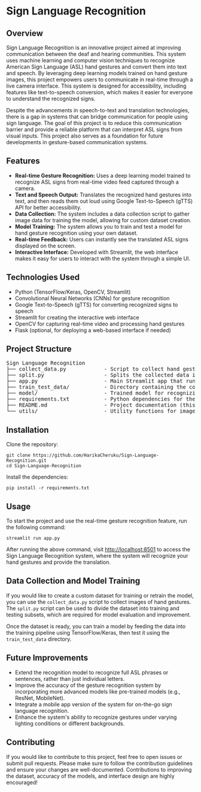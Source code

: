 <h1>Sign Language Recognition</h1>

<h2>Overview</h2>
<p>Sign Language Recognition is an innovative project aimed at improving communication between the deaf and hearing communities. This system uses machine learning and computer vision techniques to recognize American Sign Language (ASL) hand gestures and convert them into text and speech. By leveraging deep learning models trained on hand gesture images, this project empowers users to communicate in real-time through a live camera interface. This system is designed for accessibility, including features like text-to-speech conversion, which makes it easier for everyone to understand the recognized signs.</p>

<p>Despite the advancements in speech-to-text and translation technologies, there is a gap in systems that can bridge communication for people using sign language. The goal of this project is to reduce this communication barrier and provide a reliable platform that can interpret ASL signs from visual inputs. This project also serves as a foundation for future developments in gesture-based communication systems.</p>

<h2>Features</h2>
<ul>
  <li><strong>Real-time Gesture Recognition:</strong> Uses a deep learning model trained to recognize ASL signs from real-time video feed captured through a camera.</li>
  <li><strong>Text and Speech Output:</strong> Translates the recognized hand gestures into text, and then reads them out loud using Google Text-to-Speech (gTTS) API for better accessibility.</li>
  <li><strong>Data Collection:</strong> The system includes a data collection script to gather image data for training the model, allowing for custom dataset creation.</li>
  <li><strong>Model Training:</strong> The system allows you to train and test a model for hand gesture recognition using your own dataset.</li>
  <li><strong>Real-time Feedback:</strong> Users can instantly see the translated ASL signs displayed on the screen.</li>
  <li><strong>Interactive Interface:</strong> Developed with Streamlit, the web interface makes it easy for users to interact with the system through a simple UI.</li>
</ul>

<h2>Technologies Used</h2>
<ul>
  <li>Python (TensorFlow/Keras, OpenCV, Streamlit)</li>
  <li>Convolutional Neural Networks (CNNs) for gesture recognition</li>
  <li>Google Text-to-Speech (gTTS) for converting recognized signs to speech</li>
  <li>Streamlit for creating the interactive web interface</li>
  <li>OpenCV for capturing real-time video and processing hand gestures</li>
  <li>Flask (optional, for deploying a web-based interface if needed)</li>
</ul>

<h2>Project Structure</h2>
<pre>
Sign Language Recognition
├── collect_data.py            - Script to collect hand gesture data for training
├── split.py                   - Splits the collected data into training and testing sets
├── app.py                     - Main Streamlit app that runs the live gesture recognition interface
├── train_test_data/           - Directory containing the collected and split training/testing data
├── model/                     - Trained model for recognizing hand gestures (optional, depending on project state)
├── requirements.txt           - Python dependencies for the project
├── README.md                  - Project documentation (this file)
└── utils/                     - Utility functions for image processing and model handling
</pre>

<h2>Installation</h2>
<p>Clone the repository:</p>
<pre><code>git clone https://github.com/HarikaCheruku/Sign-Language-Recognition.git
cd Sign-Language-Recognition
</code></pre>
<p>Install the dependencies:</p>
<pre><code>pip install -r requirements.txt</code></pre>

<h2>Usage</h2>
<p>To start the project and use the real-time gesture recognition feature, run the following command:</p>
<pre><code>streamlit run app.py</code></pre>
<p>After running the above command, visit <a href="http://localhost:8501">http://localhost:8501</a> to access the Sign Language Recognition system, where the system will recognize your hand gestures and provide the translation.</p>

<h2>Data Collection and Model Training</h2>
<p>If you would like to create a custom dataset for training or retrain the model, you can use the <code>collect_data.py</code> script to collect images of hand gestures. The <code>split.py</code> script can be used to divide the dataset into training and testing subsets, which are required for model evaluation and improvement.</p>
<p>Once the dataset is ready, you can train a model by feeding the data into the training pipeline using TensorFlow/Keras, then test it using the <code>train_test_data</code> directory.</p>

<h2>Future Improvements</h2>
<ul>
  <li>Extend the recognition model to recognize full ASL phrases or sentences, rather than just individual letters.</li>
  <li>Improve the accuracy of the gesture recognition system by incorporating more advanced models like pre-trained models (e.g., ResNet, MobileNet).</li>
  <li>Integrate a mobile app version of the system for on-the-go sign language recognition.</li>
  <li>Enhance the system's ability to recognize gestures under varying lighting conditions or different backgrounds.</li>
</ul>

<h2>Contributing</h2>
<p>If you would like to contribute to this project, feel free to open issues or submit pull requests. Please make sure to follow the contribution guidelines and ensure your changes are well-documented. Contributions to improving the dataset, accuracy of the models, and interface design are highly encouraged!</p>
